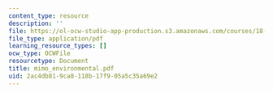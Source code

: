 ```yaml
---
content_type: resource
description: ''
file: https://ol-ocw-studio-app-production.s3.amazonaws.com/courses/18-996-random-matrix-theory-and-its-applications-spring-2004/2ac4db819ca8118b17f905a5c35a69e2_mimo_environmental.pdf
file_type: application/pdf
learning_resource_types: []
ocw_type: OCWFile
resourcetype: Document
title: mimo_environmental.pdf
uid: 2ac4db81-9ca8-118b-17f9-05a5c35a69e2
---
```

